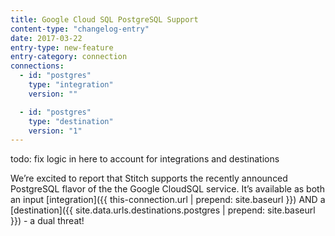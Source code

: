 ```yaml
---
title: Google Cloud SQL PostgreSQL Support
content-type: "changelog-entry"
date: 2017-03-22
entry-type: new-feature
entry-category: connection
connections:
  - id: "postgres"
    type: "integration"
    version: ""

  - id: "postgres"
    type: "destination"
    version: "1"
---
```

todo: fix logic in here to account for integrations and destinations

We’re excited to report that Stitch supports the recently announced PostgreSQL flavor of the the Google CloudSQL service. It’s available as both an input [integration]({{ this-connection.url | prepend: site.baseurl }}) AND a [destination]({{ site.data.urls.destinations.postgres | prepend: site.baseurl }}) - a dual threat!